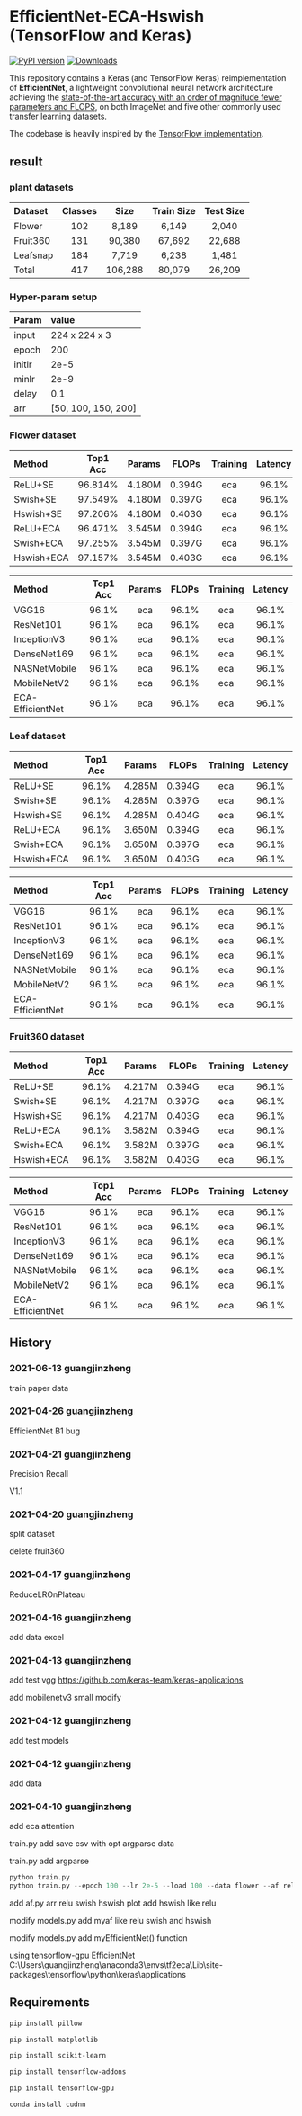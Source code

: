 # EfficientNet-ECA-Hswish  (TensorFlow and Keras)

[![PyPI version](https://badge.fury.io/py/efficientnet.svg)](https://badge.fury.io/py/efficientnet) [![Downloads](https://pepy.tech/badge/efficientnet/month)](https://pepy.tech/project/efficientnet/month)

This repository contains a Keras (and TensorFlow Keras) reimplementation of **EfficientNet**, a lightweight convolutional neural network architecture achieving the [state-of-the-art accuracy with an order of magnitude fewer parameters and FLOPS](https://arxiv.org/abs/1905.11946), on both ImageNet and
five other commonly used transfer learning datasets.

The codebase is heavily inspired by the [TensorFlow implementation](https://github.com/tensorflow/tpu/tree/master/models/official/efficientnet).

## result

### plant datasets
|Dataset |Classes|Size   |Train Size|Test Size|
| :----  |:----: |:----: |:----:    |:----:   |
|Flower  |	102  |8,189  |6,149     |    2,040|
|Fruit360|	131  |90,380 |67,692    |	22,688|
|Leafsnap|	184  |7,719  |6,238     |	 1,481|
|Total   |	417  |106,288|80,079    |	26,209|

### Hyper-param setup
|Param  | value|
|:----  |:----|
|input  |224 x 224 x 3|
|epoch  |200|
|initlr |2e-5|
|minlr  |2e-9|
|delay  |0.1|
|arr    |[50, 100, 150, 200]|

### Flower dataset
|Method    |Top1 Acc|Params |FLOPs   |Training|Latency |
| :----    |:----:  |:----: |:----:  |:----:  |:----:  |
|ReLU+SE   |96.814% |4.180M |0.394G  |eca     |96.1%   |
|Swish+SE  |97.549% |4.180M |0.397G  |eca     |96.1%   |
|Hswish+SE |97.206% |4.180M |0.403G  |eca     |96.1%   |
|ReLU+ECA  |96.471% |3.545M |0.394G  |eca     |96.1%   |
|Swish+ECA |97.255% |3.545M |0.397G  |eca     |96.1%   |
|Hswish+ECA|97.157% |3.545M |0.403G  |eca     |96.1%   |

|Method          |Top1 Acc|Params |FLOPs   |Training|Latency |
| :----          |:----:  |:----: |:----:  |:----:  |:----:  |
|VGG16           |96.1%   |eca    |96.1%   |eca     |96.1%   |
|ResNet101       |96.1%   |eca    |96.1%   |eca     |96.1%   |
|InceptionV3     |96.1%   |eca    |96.1%   |eca     |96.1%   |
|DenseNet169     |96.1%   |eca    |96.1%   |eca     |96.1%   |
|NASNetMobile    |96.1%   |eca    |96.1%   |eca     |96.1%   |
|MobileNetV2     |96.1%   |eca    |96.1%   |eca     |96.1%   |
|ECA-EfficientNet|96.1%   |eca    |96.1%   |eca     |96.1%   |

### Leaf dataset
|Method    |Top1 Acc|Params |FLOPs   |Training|Latency |
| :----    |:----:  |:----: |:----:  |:----:  |:----:  |
|ReLU+SE   |96.1%   |4.285M |0.394G   |eca     |96.1%   |
|Swish+SE  |96.1%   |4.285M |0.397G   |eca     |96.1%   |
|Hswish+SE |96.1%   |4.285M |0.404G   |eca     |96.1%   |
|ReLU+ECA  |96.1%   |3.650M |0.394G  |eca     |96.1%   |
|Swish+ECA |96.1%   |3.650M |0.397G   |eca     |96.1%   |
|Hswish+ECA|96.1%   |3.650M |0.403G   |eca     |96.1%   |

|Method          |Top1 Acc|Params |FLOPs   |Training|Latency |
| :----          |:----:  |:----: |:----:  |:----:  |:----:  |
|VGG16           |96.1%   |eca    |96.1%   |eca     |96.1%   |
|ResNet101       |96.1%   |eca    |96.1%   |eca     |96.1%   |
|InceptionV3     |96.1%   |eca    |96.1%   |eca     |96.1%   |
|DenseNet169     |96.1%   |eca    |96.1%   |eca     |96.1%   |
|NASNetMobile    |96.1%   |eca    |96.1%   |eca     |96.1%   |
|MobileNetV2     |96.1%   |eca    |96.1%   |eca     |96.1%   |
|ECA-EfficientNet|96.1%   |eca    |96.1%   |eca     |96.1%   |

### Fruit360 dataset
|Method    |Top1 Acc|Params |FLOPs  |Training|Latency |
| :----    |:----:  |:----: |:----: |:----:  |:----:  |
|ReLU+SE   |96.1%   |4.217M |0.394G |eca     |96.1%   |
|Swish+SE  |96.1%   |4.217M |0.397G |eca     |96.1%   |
|Hswish+SE |96.1%   |4.217M |0.403G |eca     |96.1%   |
|ReLU+ECA  |96.1%   |3.582M |0.394G |eca     |96.1%   |
|Swish+ECA |96.1%   |3.582M |0.397G |eca     |96.1%   |
|Hswish+ECA|96.1%   |3.582M |0.403G |eca     |96.1%   |

|Method          |Top1 Acc|Params |FLOPs   |Training|Latency |
| :----          |:----:  |:----: |:----:  |:----:  |:----:  |
|VGG16           |96.1%   |eca    |96.1%   |eca     |96.1%   |
|ResNet101       |96.1%   |eca    |96.1%   |eca     |96.1%   |
|InceptionV3     |96.1%   |eca    |96.1%   |eca     |96.1%   |
|DenseNet169     |96.1%   |eca    |96.1%   |eca     |96.1%   |
|NASNetMobile    |96.1%   |eca    |96.1%   |eca     |96.1%   |
|MobileNetV2     |96.1%   |eca    |96.1%   |eca     |96.1%   |
|ECA-EfficientNet|96.1%   |eca    |96.1%   |eca     |96.1%   |


## History

### 2021-06-13 guangjinzheng

train paper data 

### 2021-04-26 guangjinzheng

EfficientNet B1 bug

### 2021-04-21 guangjinzheng

Precision Recall 

V1.1

### 2021-04-20 guangjinzheng

split dataset

delete fruit360



### 2021-04-17 guangjinzheng

ReduceLROnPlateau

### 2021-04-16 guangjinzheng

add data excel

### 2021-04-13 guangjinzheng

add test vgg  https://github.com/keras-team/keras-applications 

add mobilenetv3 small modify

### 2021-04-12 guangjinzheng

add test models 


### 2021-04-12 guangjinzheng

add data


### 2021-04-10 guangjinzheng 

add eca attention 

train.py add save csv with opt argparse data

train.py add argparse 

``` python
python train.py 
python train.py --epoch 100 --lr 2e-5 --load 100 --data flower --af relu --at se --batch_size 32 --img_size 224
```

add af.py  arr relu swish hswish plot  add hswish like relu

modify models.py add myaf like relu swish and hswish

modify models.py add myEfficientNet() function

using tensorflow-gpu EfficientNet C:\Users\guangjinzheng\anaconda3\envs\tf2eca\Lib\site-packages\tensorflow\python\keras\applications

## Requirements

```bash
pip install pillow

pip install matplotlib

pip install scikit-learn

pip install tensorflow-addons

pip install tensorflow-gpu

conda install cudnn
```
